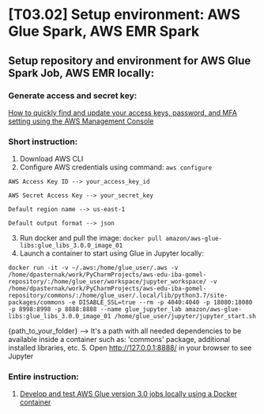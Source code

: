 # [T03.02] Setup environment: AWS Glue Spark, AWS EMR Spark

## Setup repository and environment for AWS Glue Spark Job, AWS EMR locally:

### Generate access and secret key:

[How to quickly find and update your access keys, password, and MFA setting using the AWS Management Console](https://aws.amazon.com/ru/blogs/security/how-to-find-update-access-keys-password-mfa-aws-management-console/)

### Short instruction:

1. Download AWS CLI
2. Configure AWS credentials using command: `aws configure`
```
AWS Access Key ID --> your_access_key_id

AWS Secret Access Key --> your_secret_key

Default region name --> us-east-1

Default output format --> json
```

3. Run docker and pull the image: `docker pull amazon/aws-glue-libs:glue_libs_3.0.0_image_01`
4. Launch a container to start using Glue in Jupyter locally:
```
docker run -it -v ~/.aws:/home/glue_user/.aws -v /home/dpasternak/work/PyCharmProjects/aws-edu-iba-gomel-repository/:/home/glue_user/workspace/jupyter_workspace/ -v /home/dpasternak/work/PyCharmProjects/aws-edu-iba-gomel-repository/commons/:/home/glue_user/.local/lib/python3.7/site-packages/commons -e DISABLE_SSL=true --rm -p 4040:4040 -p 18080:18080 -p 8998:8998 -p 8888:8888 --name glue_jupyter_lab amazon/aws-glue-libs:glue_libs_3.0.0_image_01 /home/glue_user/jupyter/jupyter_start.sh
```
{path_to_your_folder} --> It's a path with all needed dependencies to be available inside a container such as: 'commons' package, additional installed libraries, etc.
5. Open http://127.0.0.1:8888/ in your browser to see Jupyter

### Entire instruction:

1. [Develop and test AWS Glue version 3.0 jobs locally using a Docker container](https://aws.amazon.com/ru/blogs/big-data/develop-and-test-aws-glue-version-3-0-jobs-locally-using-a-docker-container/)
